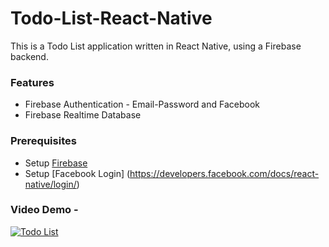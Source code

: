 # Todo-List-React-Native

This is a Todo List application written in React Native, using a Firebase backend.

### Features

- Firebase Authentication - Email-Password and Facebook
- Firebase Realtime Database

### Prerequisites
- Setup [Firebase](https://rnfirebase.io/)
- Setup [Facebook Login] (https://developers.facebook.com/docs/react-native/login/)

### Video Demo -

[![Todo List](https://img.youtube.com/vi/B5rUOBAN9Bc/0.jpg)](https://www.youtube.com/watch?v=B5rUOBAN9Bc&feature=youtu.be "Todo List")
